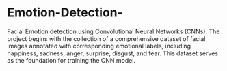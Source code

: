 # Emotion-Detection-
Facial Emotion detection using Convolutional Neural Networks (CNNs). The project begins with the collection of a comprehensive dataset of facial images annotated with corresponding emotional labels, including happiness, sadness, anger, surprise, disgust, and fear. This dataset serves as the foundation for training the CNN model. 
